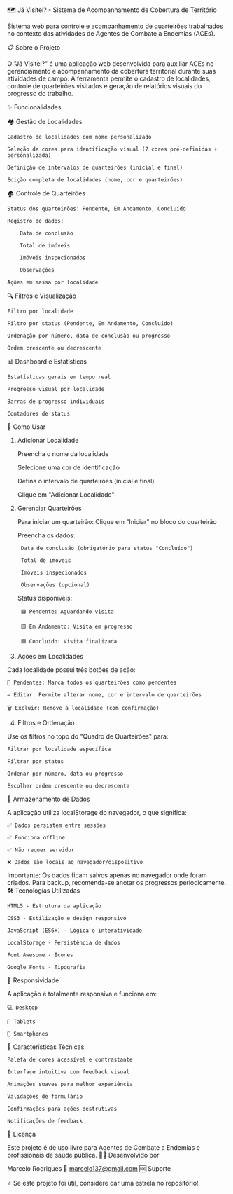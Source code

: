 🗺️ Já Visitei? - Sistema de Acompanhamento de Cobertura de Território

Sistema web para controle e acompanhamento de quarteirões trabalhados no contexto das atividades de Agentes de Combate a Endemias (ACEs).

📋 Sobre o Projeto

O "Já Visitei?" é uma aplicação web desenvolvida para auxiliar ACEs no gerenciamento e acompanhamento da cobertura territorial durante suas atividades de campo. A ferramenta permite o cadastro de localidades, controle de quarteirões visitados e geração de relatórios visuais do progresso do trabalho.

✨ Funcionalidades

🏘️ Gestão de Localidades

    Cadastro de localidades com nome personalizado

    Seleção de cores para identificação visual (7 cores pré-definidas + personalizada)

    Definição de intervalos de quarteirões (inicial e final)

    Edição completa de localidades (nome, cor e quarteirões)

🏠 Controle de Quarteirões

    Status dos quarteirões: Pendente, Em Andamento, Concluído

    Registro de dados:

        Data de conclusão

        Total de imóveis

        Imóveis inspecionados

        Observações

    Ações em massa por localidade

🔍 Filtros e Visualização

    Filtro por localidade

    Filtro por status (Pendente, Em Andamento, Concluído)

    Ordenação por número, data de conclusão ou progresso

    Ordem crescente ou decrescente

📊 Dashboard e Estatísticas

    Estatísticas gerais em tempo real

    Progresso visual por localidade

    Barras de progresso individuais

    Contadores de status

🚀 Como Usar
1. Adicionar Localidade

    Preencha o nome da localidade

    Selecione uma cor de identificação

    Defina o intervalo de quarteirões (inicial e final)

    Clique em "Adicionar Localidade"

2. Gerenciar Quarteirões

    Para iniciar um quarteirão: Clique em "Iniciar" no bloco do quarteirão

    Preencha os dados:

        Data de conclusão (obrigatório para status "Concluído")

        Total de imóveis

        Imóveis inspecionados

        Observações (opcional)

    Status disponíveis:

        🟥 Pendente: Aguardando visita

        🟨 Em Andamento: Visita em progresso

        🟩 Concluído: Visita finalizada

3. Ações em Localidades

Cada localidade possui três botões de ação:

    🔄 Pendentes: Marca todos os quarteirões como pendentes

    ✏️ Editar: Permite alterar nome, cor e intervalo de quarteirões

    🗑️ Excluir: Remove a localidade (com confirmação)

4. Filtros e Ordenação

Use os filtros no topo do "Quadro de Quarteirões" para:

    Filtrar por localidade específica

    Filtrar por status

    Ordenar por número, data ou progresso

    Escolher ordem crescente ou decrescente

💾 Armazenamento de Dados

A aplicação utiliza localStorage do navegador, o que significa:

    ✅ Dados persistem entre sessões

    ✅ Funciona offline

    ✅ Não requer servidor

    ❌ Dados são locais ao navegador/dispositivo

Importante: Os dados ficam salvos apenas no navegador onde foram criados. Para backup, recomenda-se anotar os progressos periodicamente.
🛠️ Tecnologias Utilizadas

    HTML5 - Estrutura da aplicação

    CSS3 - Estilização e design responsivo

    JavaScript (ES6+) - Lógica e interatividade

    LocalStorage - Persistência de dados

    Font Awesome - Ícones

    Google Fonts - Tipografia

📱 Responsividade

A aplicação é totalmente responsiva e funciona em:

    💻 Desktop

    📱 Tablets

    📲 Smartphones

🎨 Características Técnicas

    Paleta de cores acessível e contrastante

    Interface intuitiva com feedback visual

    Animações suaves para melhor experiência

    Validações de formulário

    Confirmações para ações destrutivas

    Notificações de feedback

📄 Licença

Este projeto é de uso livre para Agentes de Combate a Endemias e profissionais de saúde pública.
👨‍💻 Desenvolvido por

Marcelo Rodrigues
📧 marcelo137@gmail.com
🆘 Suporte

⭐ Se este projeto foi útil, considere dar uma estrela no repositório!
